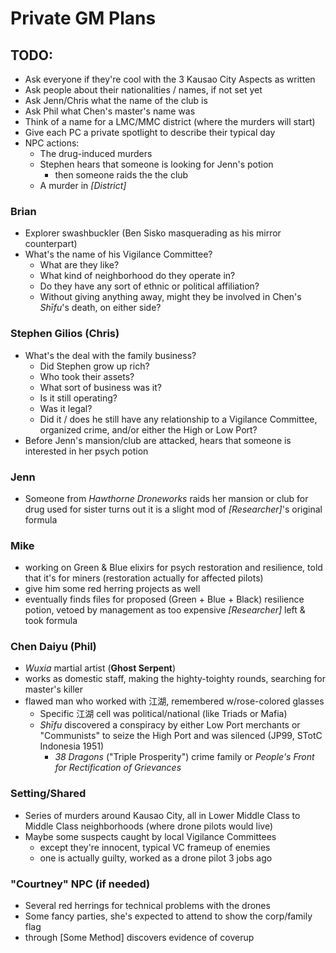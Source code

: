# Private GM Plans

## TODO:
  - Ask everyone if they're cool with the 3 Kausao City Aspects as written
  - Ask people about their nationalities / names, if not set yet
  - Ask Jenn/Chris what the name of the club is
  - Ask Phil what Chen's master's name was
  - Think of a name for a LMC/MMC district (where the murders will start)
  - Give each PC a private spotlight to describe their typical day
  - NPC actions:
    - The drug-induced murders
    - Stephen hears that someone is looking for Jenn's potion
      - then someone raids the the club
    - A murder in _[District]_

### Brian
  - Explorer swashbuckler (Ben Sisko masquerading as his mirror counterpart)
  - What's the name of his Vigilance Committee?
    - What are they like?
    - What kind of neighborhood do they operate in?
    - Do they have any sort of ethnic or political affiliation?
    - Without giving anything away, might they be involved in Chen's _Shīfu_'s death, on either side?

### Stephen Gilios (Chris)
  - What's the deal with the family business?
    - Did Stephen grow up rich?
    - Who took their assets?
    - What sort of business was it?
    - Is it still operating?
    - Was it legal?
    - Did it / does he still have any relationship to a Vigilance Committee, organized crime, and/or either the High or Low Port?
  - Before Jenn's mansion/club are attacked, hears that someone is interested in her psych potion

### Jenn
  - Someone from _Hawthorne Droneworks_ raids her mansion or club for drug used for sister turns out it is a slight mod of _[Researcher]_'s original formula

### Mike
  - working on Green & Blue elixirs for psych restoration and resilience, told that it's for miners (restoration actually for affected pilots)
  - give him some red herring projects as well
  - eventually finds files for proposed (Green + Blue + Black) resilience potion, vetoed by management as too expensive _[Researcher]_ left & took formula

### Chen Daiyu (Phil)
  - _Wuxia_ martial artist (**Ghost Serpent**)
  - works as domestic staff, making the highty-toighty rounds, searching for master's killer
  - flawed man who worked with 江湖, remembered w/rose-colored glasses
    - Specific 江湖 cell was political/national (like Triads or Mafia)
    - _Shīfu_ discovered a conspiracy by either Low Port merchants or "Communists" to seize the High Port and was silenced (JP99, STotC Indonesia 1951)
      - _38 Dragons_ ("Triple Prosperity") crime family or _People's Front for Rectification of Grievances_

### Setting/Shared
  - Series of murders around Kausao City, all in Lower Middle Class to Middle Class neighborhoods (where drone pilots would live)
  - Maybe some suspects caught by local Vigilance Committees
    - except they're innocent, typical VC frameup of enemies
    - one is actually guilty, worked as a drone pilot 3 jobs ago

### "Courtney" NPC (if needed)
  - Several red herrings for technical problems with the drones
  - Some fancy parties, she's expected to attend to show the corp/family flag
  - through [Some Method] discovers evidence of coverup


